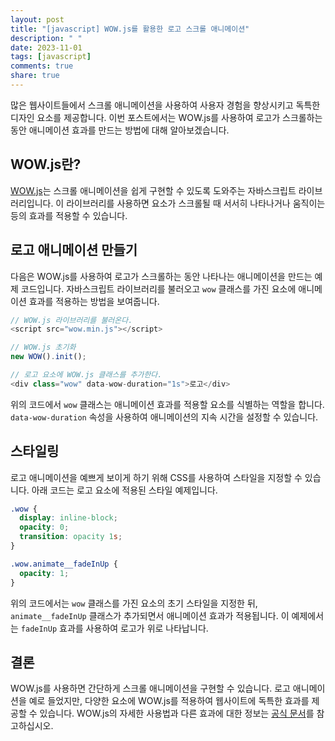 ```yaml
---
layout: post
title: "[javascript] WOW.js를 활용한 로고 스크롤 애니메이션"
description: " "
date: 2023-11-01
tags: [javascript]
comments: true
share: true
---
```


많은 웹사이트들에서 스크롤 애니메이션을 사용하여 사용자 경험을 향상시키고 독특한 디자인 요소를 제공합니다. 이번 포스트에서는 WOW.js를 사용하여 로고가 스크롤하는 동안 애니메이션 효과를 만드는 방법에 대해 알아보겠습니다.

## WOW.js란?

[WOW.js](https://wowjs.uk/)는 스크롤 애니메이션을 쉽게 구현할 수 있도록 도와주는 자바스크립트 라이브러리입니다. 이 라이브러리를 사용하면 요소가 스크롤될 때 서서히 나타나거나 움직이는 등의 효과를 적용할 수 있습니다.

## 로고 애니메이션 만들기

다음은 WOW.js를 사용하여 로고가 스크롤하는 동안 나타나는 애니메이션을 만드는 예제 코드입니다. 자바스크립트 라이브러리를 불러오고 `wow` 클래스를 가진 요소에 애니메이션 효과를 적용하는 방법을 보여줍니다.

```javascript
// WOW.js 라이브러리를 불러온다.
<script src="wow.min.js"></script>

// WOW.js 초기화
new WOW().init();

// 로고 요소에 WOW.js 클래스를 추가한다.
<div class="wow" data-wow-duration="1s">로고</div>
```

위의 코드에서 `wow` 클래스는 애니메이션 효과를 적용할 요소를 식별하는 역할을 합니다. `data-wow-duration` 속성을 사용하여 애니메이션의 지속 시간을 설정할 수 있습니다.

## 스타일링

로고 애니메이션을 예쁘게 보이게 하기 위해 CSS를 사용하여 스타일을 지정할 수 있습니다. 아래 코드는 로고 요소에 적용된 스타일 예제입니다.

```css
.wow {
  display: inline-block;
  opacity: 0;
  transition: opacity 1s;
}

.wow.animate__fadeInUp {
  opacity: 1;
}
```

위의 코드에서는 `wow` 클래스를 가진 요소의 초기 스타일을 지정한 뒤, `animate__fadeInUp` 클래스가 추가되면서 애니메이션 효과가 적용됩니다. 이 예제에서는 `fadeInUp` 효과를 사용하여 로고가 위로 나타납니다.

## 결론

WOW.js를 사용하면 간단하게 스크롤 애니메이션을 구현할 수 있습니다. 로고 애니메이션을 예로 들었지만, 다양한 요소에 WOW.js를 적용하여 웹사이트에 독특한 효과를 제공할 수 있습니다. WOW.js의 자세한 사용법과 다른 효과에 대한 정보는 [공식 문서](https://wowjs.uk/docs.html)를 참고하십시오.